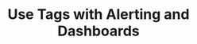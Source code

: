 ---
title: Use Tags with Alerting and Dashboards
linkTitle: 5.7 Use Tags with Alerting and Dashboards
weight: 7
---
